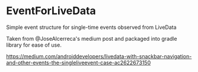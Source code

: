 # EventForLiveData
Simple event structure for single-time events observed from LiveData

Taken from @JoseAlcerreca's medium post and packaged into gradle library for ease of use.

https://medium.com/androiddevelopers/livedata-with-snackbar-navigation-and-other-events-the-singleliveevent-case-ac2622673150
